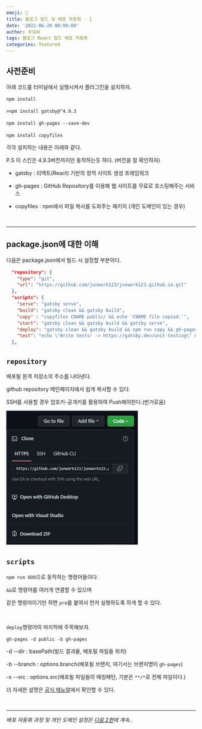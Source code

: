 ```yaml
---
emoji: 🔮
title: 블로그 빌드 및 배포 자동화 - 1
date: '2022-06-20 00:00:00'
author: 주녘씨
tags: 블로그 React 빌드 배포 자동화
categories: featured
---
```


## **사전준비**

아래 코드를 터미널에서 실행시켜서 플러그인을 설치하자.

```
npm install

>npm install gatsby@^4.9.3

npm install gh-pages --save-dev

npm install copyfiles
```
각각 설치하는 내용은 아래와 같다.

P.S 이 스킨은 4.9.3버전까지만 동작하는듯 하다. (버전을 잘 확인하자)

- gatsby : 리액트(React) 기반의 정적 사이트 생성 프레임워크 

- gh-pages : GitHub Repository를 이용해 웹 사이트를 무료로 호스팅해주는 서비스

- copyfiles : npm에서 파일 복사를 도와주는 패키지 (개인 도메인이 있는 경우)

<br/>

---


## **package.json에 대한 이해**

다음은 package.json에서 빌드 시 설정할 부분이다.

```json
  "repository": {
    "type": "git",
    "url": "https://github.com/junwork123/junwork123.github.io.git"
  },
  "scripts": {
    "serve": "gatsby serve",
    "build": "gatsby clean && gatsby build",
    "copy" : "copyfiles CNAME public/ && echo 'CNAME file copied.'",
    "start": "gatsby clean && gatsby build && gatsby serve",
    "deploy": "gatsby clean && gatsby build && npm run copy && gh-pages -d public -b gh-pages",
    "test": "echo \"Write tests! -> https://gatsby.dev/unit-testing\" && exit 1"
  },  
```

## `repository`

배포될 원격 저장소의 주소를 나타낸다.

github repository 메인페이지에서 쉽게 복사할 수 있다.

SSH를 사용할 경우 암호키-공개키를 활용하여 Push해야한다.(번거로움)

![repo.png](repo.png)


## `scripts`

`npm run OOO`으로 동작하는 명령어들이다.

`&&`로 명령어를 여러개 연결할 수 있으며 

같은 명령어이기만 하면 `pre`를 붙여서 먼저 실행하도록 하게 할 수 있다.  

<br/>

`deploy`명령어의 마지막에 주목해보자.

    gh-pages -d public -b gh-pages

-d --dir : basePath(빌드 결과물, 배포될 파일들 위치)

-b --branch : options.branch(배포될 브랜치, 여기서는 브랜치명이 `gh-pages`)

-s --src : options.src(배포될 파일들의 매칭패턴, 기본은 `**/*`로 전체 파일이다.)

더 자세한 설명은 [공식 메뉴얼](https://www.npmjs.com/package/gh-pages-cli)에서 확인할 수 있다.

<br/>


---
*배포 자동화 과정 및 개인 도메인 설정은 [다음 2편]()에 계속..*


```toc

```